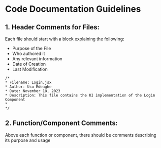 # Code Documentation Guidelines


## 1. Header  Comments for Files:

Each file should start with a block explaining the following:
- Purpose of the File
- Who authored it 
- Any relevant information
- Date of Creation
- Last Modification

``` 
/*
* Filename: Login.jsx
* Author: Usu Edeaghe
* Date: November 18, 2023
* Description: This file contains the UI implementation of the Login Component
*
*/
```

## 2. Function/Component Comments:

Above each function or component, there should be comments describing its purpose and usage